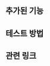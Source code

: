 ## 추가된 기능
<!-- 추가된 기능에 대해 간결하게 설명해주세요. -->

## 테스트 방법
<!-- 추가된 기능의 예상 동작과 테스트 방법에 대해 설명해주세요. -->

## 관련 링크
<!-- 관련 논의, 레퍼런스 링크 등을 올려주세요. -->
<!-- 없다면 이 섹션을 지워주세요. -->

